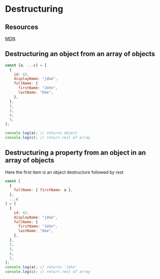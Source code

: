 # Destructuring

## Resources

[MDN](https://developer.mozilla.org/en-US/docs/Web/JavaScript/Reference/Operators/Destructuring_assignment)

## Destructuring an object from an array of objects

```js
const [a, ...c] = [
  {
    id: 42,
    displayName: "jdoe",
    fullName: {
      firstName: "John",
      lastName: "Doe",
    },
  },
  2,
  3,
  4,
  5,
];

console.log(a); // returns object
console.log(c); // return rest of array
```

## Destructuring a property from an object in an array of objects

Here the first item is an object destructure followed by rest

```js
const [
  {
    fullName: { firstName: a },
  },
  ...c
] = [
  {
    id: 42,
    displayName: "jdoe",
    fullName: {
      firstName: "John",
      lastName: "Doe",
    },
  },
  2,
  3,
  4,
  5,
];
console.log(a); // returns 'John'
console.log(c); // return rest of array
```
